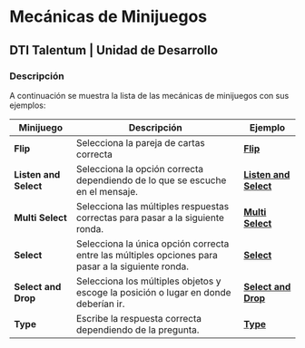 # Mecánicas de Minijuegos
## DTI Talentum | Unidad de Desarrollo
### Descripción
A continuación se muestra la lista de las mecánicas de minijuegos con sus ejemplos:

| **Minijuego**              | Descripción                                                          | Ejemplo                                                                                             |
| -------------------------- | -------------------------------------------------------------------- | -------------------------------------------------------------------------------------------------- |
| **Flip** | Selecciona la pareja de cartas correcta  | **[Flip](https://drive.google.com/file/d/1lVl_8FHI4XZV-4kfltiTrOJ-f8OLk-ir/view?usp=sharing)** |
| **Listen and Select**       | Selecciona la opción correcta dependiendo de lo que se escuche en el mensaje.   | **[Listen and Select](https://drive.google.com/file/d/1lVl_8FHI4XZV-4kfltiTrOJ-f8OLk-ir/view?usp=sharing)** |
| **Multi Select**      | Selecciona las múltiples respuestas correctas para pasar a la siguiente ronda.   | **[Multi Select](https://drive.google.com/file/d/1lVl_8FHI4XZV-4kfltiTrOJ-f8OLk-ir/view?usp=sharing)** |
| **Select**           | Selecciona la única opción correcta entre las múltiples opciones para pasar a la siguiente ronda. | **[Select](https://drive.google.com/file/d/1lVl_8FHI4XZV-4kfltiTrOJ-f8OLk-ir/view?usp=sharing)** |
| **Select and Drop**     | Selecciona los múltiples objetos y escoge la posición o lugar en donde deberían ir.   | **[Select and Drop](https://drive.google.com/file/d/1lVl_8FHI4XZV-4kfltiTrOJ-f8OLk-ir/view?usp=sharing)** |
| **Type** | Escribe la respuesta correcta dependiendo de la pregunta. | **[Type](https://drive.google.com/file/d/1lVl_8FHI4XZV-4kfltiTrOJ-f8OLk-ir/view?usp=sharing)** |
